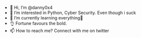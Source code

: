 - 👋 Hi, I’m @danny0x4
- 👀 I’m interested in Python, Cyber Security. Even though i suck
- 🌱 I’m currently learning everything🤣
- 👌 Fortune favours the bold.
- 📫 How to reach me? Connect with me on twitter

<!---
danny0x4/danny0x4 is a ✨ special ✨ repository because its `README.md` (this file) appears on your GitHub profile.
You can click the Preview link to take a look at your changes.
--->
